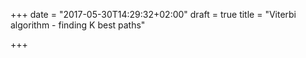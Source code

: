 +++
date = "2017-05-30T14:29:32+02:00"
draft = true
title = "Viterbi algorithm - finding K best paths"

+++

